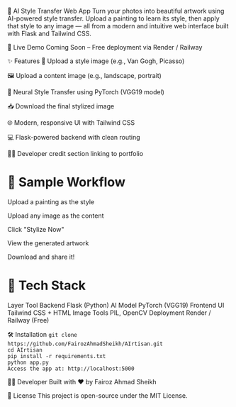 
🎨 AI Style Transfer Web App
Turn your photos into beautiful artwork using AI-powered style transfer. Upload a painting to learn its style, then apply that style to any image — all from a modern and intuitive web interface built with Flask and Tailwind CSS.

🚀 Live Demo
Coming Soon – Free deployment via Render / Railway

✨ Features
🎨 Upload a style image (e.g., Van Gogh, Picasso)

🖼 Upload a content image (e.g., landscape, portrait)

🧠 Neural Style Transfer using PyTorch (VGG19 model)

📥 Download the final stylized image

🌐 Modern, responsive UI with Tailwind CSS

💻 Flask-powered backend with clean routing

👨‍💻 Developer credit section linking to portfolio

# 📸 Sample Workflow
Upload a painting as the style

Upload any image as the content

Click "Stylize Now"

View the generated artwork

Download and share it!

# 🔧 Tech Stack
Layer	Tool
Backend	Flask (Python)
AI Model	PyTorch (VGG19)
Frontend UI	Tailwind CSS + HTML
Image Tools	PIL, OpenCV
Deployment	Render / Railway (Free)

🛠 Installation
```git clone https://github.com/FairozAhmadSheikh/AIrtisan.git ```<br>
``` cd AIrtisan ```<br>
``` pip install -r requirements.txt ```<br>
 ```python app.py ```<br>
``` Access the app at: http://localhost:5000  ```<br>

👨‍💻 Developer
Built with ❤️ by Fairoz Ahmad Sheikh



📄 License
This project is open-source under the MIT License.

